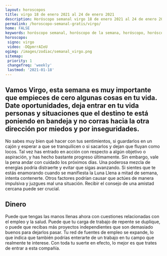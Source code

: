 ```yaml
---
layout: horoscopos
title: virgo 18 de enero 2021 al 24 de enero 2021 
description: Horóscopo semanal virgo 18 de enero 2021 al 24 de enero 2021. Vamos Virgo, esta semana es muy importante que empieces de cero algunas cosas en tu vida. Date oportunidades, deja entrar en tu vida personas y situaciones que el destino te está poniendo en bandeja y no corras hacia la otra dirección por miedos y por inseguridades. 
permalink: /horoscopo-semanal-gratis/virgo/
home: FALSE
keywords: horóscopo semanal, horóscopo de la semana, horóscopo, horóscopo gratis,horóscopos, horóscopo esperanza gracia, horoscopos virgo la semana, horóscopos gratis, Tarot, Astrologia, Zodíaco, virgo, horoscopo gratis, semanal
horoscopo:
 signo: virgo
 video: -DQpmrrAIeU
ogimg: /images/zodiac/semanal_virgo.png
sitemap:
 priority: 1
 changefreq: 'weekly'
 lastmod: '2021-01-18'
---
```




## Vamos Virgo, esta semana es muy importante que empieces de cero algunas cosas en tu vida. Date oportunidades, deja entrar en tu vida personas y situaciones que el destino te está poniendo en bandeja y no corras hacia la otra dirección por miedos y por inseguridades. 

No sabes muy bien qué hacer con tus sentimientos, si guardarlos en un cajón y esperar a que se tranquilicen o si sacarlos y dejan que fluyan como locos. Tal vez has entrado en acción con respecto a algún objetivo o aspiración, y has hecho bastante progreso últimamente. Sin embargo, vale la pena andar con cuidado los próximos días. Una poderosa mezcla de energías podría distraerte y evitar que sigas avanzando. Si sientes que te estás enamorando cuando se manifiesta la Luna Llena a mitad de semana, intenta contenerte. Otros factores podrían causar que actúes de manera impulsiva y juzgues mal una situación. Recibir el consejo de una amistad cercana puede ser crucial.

## Dinero

Puede que tengas las manos llenas ahora con cuestiones relacionadas con el empleo y la salud. Puede que tu carga de trabajo de repente se duplique, o puede que recibas más proyectos independientes que son demasiado buenos para dejarlos pasar. Tu red de fuentes de empleo se expande, lo que indica que también podrías enterarte de un trabajo en tu campo que realmente te interese. Con toda tu suerte en efecto, lo mejor es que trates de entrar a esta compañía.